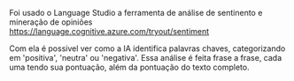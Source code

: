 Foi usado o Language Studio a ferramenta de análise de sentinento e mineração de opiniões
https://language.cognitive.azure.com/tryout/sentiment

Com ela é possivel ver como a IA identifica palavras chaves, categorizando em 'positiva', 'neutra' ou 'negativa'. Essa análise é feita frase a frase, cada uma tendo sua pontuação, além da pontuação do texto completo.
